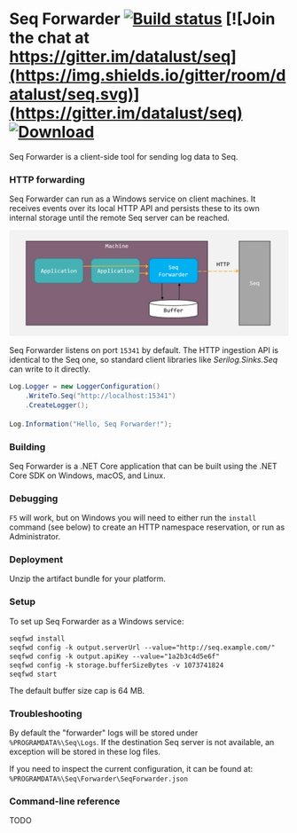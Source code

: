 # Seq Forwarder [![Build status](https://ci.appveyor.com/api/projects/status/qdvdn50xqwi43jkm?svg=true)](https://ci.appveyor.com/project/datalust/seq-forwarder) [![Join the chat at https://gitter.im/datalust/seq](https://img.shields.io/gitter/room/datalust/seq.svg)](https://gitter.im/datalust/seq) [![Download](https://img.shields.io/github/release/datalust/seq-forwarder.svg)](https://github.com/datalust/seq-forwarder/releases)

Seq Forwarder is a client-side tool for sending log data to Seq.

### HTTP forwarding

Seq Forwarder can run as a Windows service on client machines. It receives events over its local HTTP
API and persists these to its own internal storage until the remote Seq server can be reached.

![Seq Forwarder](https://raw.githubusercontent.com/nblumhardt/images/master/seq-forwarder-schematic.png)

Seq Forwarder listens on port `15341` by default. The HTTP ingestion API is identical to
the Seq one, so standard client libraries like _Serilog.Sinks.Seq_ can write to
it directly.

```csharp
Log.Logger = new LoggerConfiguration()  
    .WriteTo.Seq("http://localhost:15341")
    .CreateLogger();

Log.Information("Hello, Seq Forwarder!");  
```

### Building

Seq Forwarder is a .NET Core application that can be built using the .NET Core SDK on Windows, macOS, and Linux.

### Debugging

`F5` will work, but on Windows you will need to either run the `install` command (see below) to create an HTTP namespace
reservation, or run as Administrator.

### Deployment

Unzip the artifact bundle for your platform.

### Setup

To set up Seq Forwarder as a Windows service:

```
seqfwd install
seqfwd config -k output.serverUrl --value="http://seq.example.com/"
seqfwd config -k output.apiKey --value="1a2b3c4d5e6f"
seqfwd config -k storage.bufferSizeBytes -v 1073741824
seqfwd start
```

The default buffer size cap is 64 MB.

### Troubleshooting

By default the "forwarder" logs will be stored under `%PROGRAMDATA%\Seq\Logs`.  If the destination Seq server is not available, an exception will be stored in these log files.

If you need to inspect the current configuration, it can be found at: `%PROGRAMDATA%\Seq\Forwarder\SeqForwarder.json`

### Command-line reference

TODO


